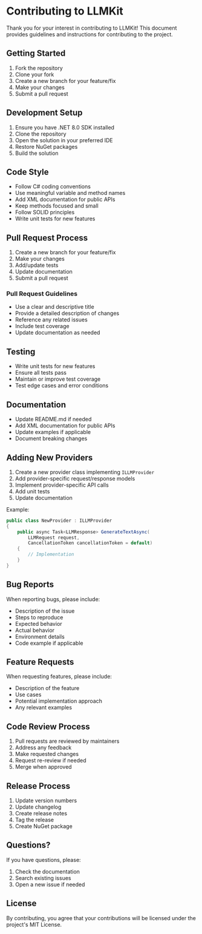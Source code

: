 # Contributing to LLMKit

Thank you for your interest in contributing to LLMKit! This document provides guidelines and instructions for contributing to the project.

## Getting Started

1. Fork the repository
2. Clone your fork
3. Create a new branch for your feature/fix
4. Make your changes
5. Submit a pull request

## Development Setup

1. Ensure you have .NET 8.0 SDK installed
2. Clone the repository
3. Open the solution in your preferred IDE
4. Restore NuGet packages
5. Build the solution

## Code Style

- Follow C# coding conventions
- Use meaningful variable and method names
- Add XML documentation for public APIs
- Keep methods focused and small
- Follow SOLID principles
- Write unit tests for new features

## Pull Request Process

1. Create a new branch for your feature/fix
2. Make your changes
3. Add/update tests
4. Update documentation
5. Submit a pull request

### Pull Request Guidelines

- Use a clear and descriptive title
- Provide a detailed description of changes
- Reference any related issues
- Include test coverage
- Update documentation as needed

## Testing

- Write unit tests for new features
- Ensure all tests pass
- Maintain or improve test coverage
- Test edge cases and error conditions

## Documentation

- Update README.md if needed
- Add XML documentation for public APIs
- Update examples if applicable
- Document breaking changes

## Adding New Providers

1. Create a new provider class implementing `ILLMProvider`
2. Add provider-specific request/response models
3. Implement provider-specific API calls
4. Add unit tests
5. Update documentation

Example:
```csharp
public class NewProvider : ILLMProvider
{
    public async Task<LLMResponse> GenerateTextAsync(
        LLMRequest request,
        CancellationToken cancellationToken = default)
    {
        // Implementation
    }
}
```

## Bug Reports

When reporting bugs, please include:
- Description of the issue
- Steps to reproduce
- Expected behavior
- Actual behavior
- Environment details
- Code example if applicable

## Feature Requests

When requesting features, please include:
- Description of the feature
- Use cases
- Potential implementation approach
- Any relevant examples

## Code Review Process

1. Pull requests are reviewed by maintainers
2. Address any feedback
3. Make requested changes
4. Request re-review if needed
5. Merge when approved

## Release Process

1. Update version numbers
2. Update changelog
3. Create release notes
4. Tag the release
5. Create NuGet package

## Questions?

If you have questions, please:
1. Check the documentation
2. Search existing issues
3. Open a new issue if needed

## License

By contributing, you agree that your contributions will be licensed under the project's MIT License. 